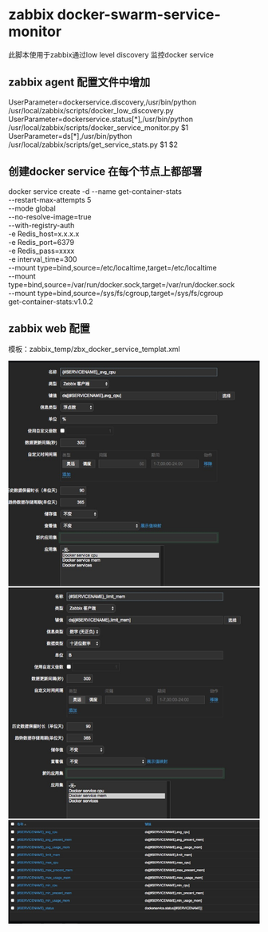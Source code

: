 # zabbix docker-swarm-service-monitor
此脚本使用于zabbix通过low level discovery 监控docker service

## zabbix agent 配置文件中增加
UserParameter=dockerservice.discovery,/usr/bin/python /usr/local/zabbix/scripts/docker_low_discovery.py
UserParameter=dockerservice.status\[\*\],/usr/bin/python /usr/local/zabbix/scripts/docker_service_monitor.py $1
UserParameter=ds\[\*\],/usr/bin/python /usr/local/zabbix/scripts/get_service_stats.py $1 $2

## 创建docker service 在每个节点上都部署
docker service create -d --name get-container-stats \
    	--restart-max-attempts 5 \
    	--mode global \
    	--no-resolve-image=true \
    	--with-registry-auth \
    	-e Redis_host=x.x.x.x \
    	-e Redis_port=6379 \
    	-e Redis_pass=xxxx \
    	-e interval_time=300 \
    	--mount type=bind,source=/etc/localtime,target=/etc/localtime \
    	--mount type=bind,source=/var/run/docker.sock,target=/var/run/docker.sock \
    	--mount type=bind,source=/sys/fs/cgroup,target=/sys/fs/cgroup \
    	get-container-stats:v1.0.2

## zabbix web 配置

模板：zabbix_temp/zbx_docker_service_templat.xml

![image](https://github.com/yzx2/docker-swarm-service-monitor/blob/master/images/1.png)
![image](https://github.com/yzx2/docker-swarm-service-monitor/blob/master/images/2.png)
![image](https://github.com/yzx2/docker-swarm-service-monitor/blob/master/images/3.png)

